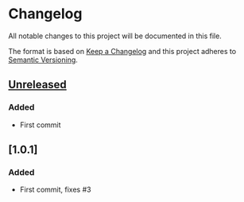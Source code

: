# Changelog

All notable changes to this project will be documented in this file.

The format is based on [Keep a Changelog](https://keepachangelog.com/en/1.0.0/)
and this project adheres to [Semantic Versioning](https://semver.org/spec/v2.0.0.html).

## [Unreleased]
### Added
- First commit

## [1.0.1]
### Added
- First commit, fixes #3

[Unreleased]: https://github.com/smartbear/changelog-bot-test/compare
